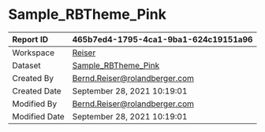 



# Sample_RBTheme_Pink

|Report ID|465b7ed4-1795-4ca1-9ba1-624c19151a96|
| :--- | :--- |
|Workspace|[Reiser](../Workspaces/Reiser.md)|
|Dataset|[Sample_RBTheme_Pink](../Datasets/Sample_RBTheme_Pink.md)|
|Created By|Bernd.Reiser@rolandberger.com|
|Created Date|September 28, 2021 10:19:01|
|Modified By|Bernd.Reiser@rolandberger.com|
|Modified Date|September 28, 2021 10:19:01|
